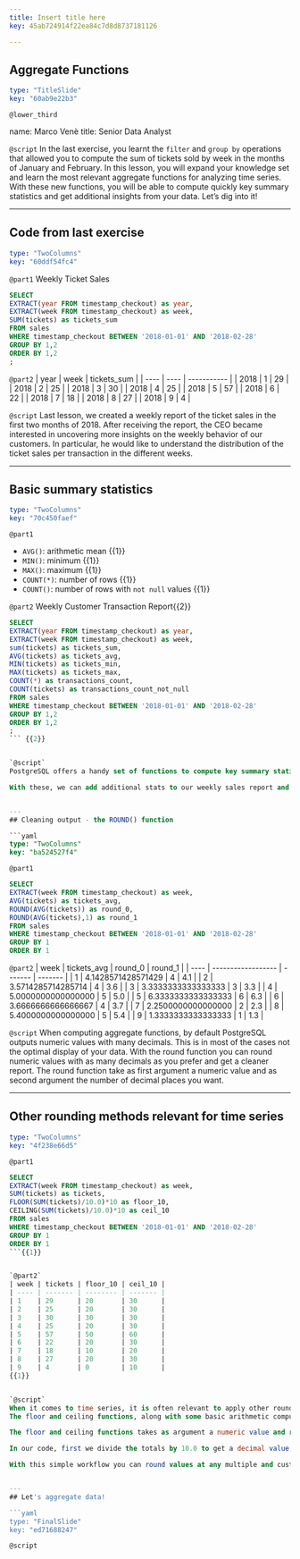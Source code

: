 ```yaml
---
title: Insert title here
key: 45ab724914f22ea84c7d8d8737181126

---
```

## Aggregate Functions

```yaml
type: "TitleSlide"
key: "60ab9e22b3"
```

`@lower_third`

name: Marco Venè
title: Senior Data Analyst


`@script`
In the last exercise, you learnt the ```filter``` and  ```group by``` operations that allowed you to compute the sum of tickets sold by week in the months of January and February. 
In this lesson, you will expand your knowledge set and learn the most relevant aggregate functions for analyzing time series. 
With these new functions, you will be able to compute quickly key summary statistics and get additional insights from your data. Let’s dig into it!


---
## Code from last exercise

```yaml
type: "TwoColumns"
key: "60ddf54fc4"
```

`@part1`
Weekly Ticket Sales
```sql
SELECT
EXTRACT(year FROM timestamp_checkout) as year,
EXTRACT(week FROM timestamp_checkout) as week,
SUM(tickets) as tickets_sum
FROM sales
WHERE timestamp_checkout BETWEEN '2018-01-01' AND '2018-02-28'
GROUP BY 1,2
ORDER BY 1,2
;
```


`@part2`
| year | week | tickets_sum |
| ---- | ---- | ----------- |
| 2018 | 1    | 29          |
| 2018 | 2    | 25          |
| 2018 | 3    | 30          |
| 2018 | 4    | 25          |
| 2018 | 5    | 57          |
| 2018 | 6    | 22          |
| 2018 | 7    | 18          |
| 2018 | 8    | 27          |
| 2018 | 9    | 4           |


`@script`
Last lesson, we created a weekly report of the ticket sales in the first two months of 2018. After receiving the report, the CEO became interested in uncovering more insights on the weekly behavior of our customers. 
In particular, he would like to understand the distribution of the ticket sales per transaction in the different weeks.


---
## Basic summary statistics

```yaml
type: "TwoColumns"
key: "70c450faef"
```

`@part1`
- `AVG()`: arithmetic mean {{1}}
- `MIN()`: minimum {{1}}
- `MAX()`: maximum {{1}}
- `COUNT(*)`: number of rows {{1}}
- `COUNT()`: number of rows with `not null` values {{1}}


`@part2`
Weekly Customer Transaction Report{{2}}

```sql
SELECT
EXTRACT(year FROM timestamp_checkout) as year,
EXTRACT(week FROM timestamp_checkout) as week,
sum(tickets) as tickets_sum,
AVG(tickets) as tickets_avg,
MIN(tickets) as tickets_min,
MAX(tickets) as tickets_max,
COUNT(*) as transactions_count,
COUNT(tickets) as transactions_count_not_null
FROM sales
WHERE timestamp_checkout BETWEEN '2018-01-01' AND '2018-02-28'
GROUP BY 1,2
ORDER BY 1,2
;
``` {{2}}


`@script`
PostgreSQL offers a handy set of functions to compute key summary statistics for a distribution. Here you can see some relevant functions to compute the mean, the most extreme data points of a variable and the count of data in each sample. 

With these, we can add additional stats to our weekly sales report and get insights on the number of transactions, the typical basket size and potential outliers.


---
## Cleaning output - the ROUND() function

```yaml
type: "TwoColumns"
key: "ba524527f4"
```

`@part1`
```sql
SELECT
EXTRACT(week FROM timestamp_checkout) as week,
AVG(tickets) as tickets_avg,
ROUND(AVG(tickets)) as round_0,
ROUND(AVG(tickets),1) as round_1
FROM sales
WHERE timestamp_checkout BETWEEN '2018-01-01' AND '2018-02-28'
GROUP BY 1
ORDER BY 1
```


`@part2`
| week | tickets_avg        | round_0 | round_1 |
| ---- | ------------------ | ------- | ------- |
| 1    | 4.1428571428571429 | 4       | 4.1     |
| 2    | 3.5714285714285714 | 4       | 3.6     |
| 3    | 3.3333333333333333 | 3       | 3.3     |
| 4    | 5.0000000000000000 | 5       | 5.0     |
| 5    | 6.3333333333333333 | 6       | 6.3     |
| 6    | 3.6666666666666667 | 4       | 3.7     |
| 7    | 2.2500000000000000 | 2       | 2.3     |
| 8    | 5.4000000000000000 | 5       | 5.4     |
| 9    | 1.3333333333333333 | 1       | 1.3     |


`@script`
When computing aggregate functions, by default PostgreSQL outputs numeric values with many decimals. This is in most of the cases not the optimal display of your data.
With the round function you can round numeric values with as many decimals as you prefer and get a cleaner report. The round function take as first argument a numeric value and as second argument the number of decimal places you want.


---
## Other rounding methods relevant for time series

```yaml
type: "TwoColumns"
key: "4f238e66d5"
```

`@part1`
```sql
SELECT
EXTRACT(week FROM timestamp_checkout) as week,
SUM(tickets) as tickets,
FLOOR(SUM(tickets)/10.0)*10 as floor_10,
CEILING(SUM(tickets)/10.0)*10 as ceil_10
FROM sales
WHERE timestamp_checkout BETWEEN '2018-01-01' AND '2018-02-28'
GROUP BY 1
ORDER BY 1
```{{1}}


`@part2`
| week | tickets | floor_10 | ceil_10 |
| ---- | ------- | -------- | ------- |
| 1    | 29      | 20       | 30      |
| 2    | 25      | 20       | 30      |
| 3    | 30      | 30       | 30      |
| 4    | 25      | 20       | 30      |
| 5    | 57      | 50       | 60      |
| 6    | 22      | 20       | 30      |
| 7    | 18      | 10       | 20      |
| 8    | 27      | 20       | 30      |
| 9    | 4       | 0        | 10      |
{{1}}


`@script`
When it comes to time series, it is often relevant to apply other rounding methods to your data. For instance, you may want to round your values to the nearest lower or greater integer or to a defined multiple. In our example, let’s say that the finance department wants a report of the weekly ticket sales total, but they are not interested in the exact values, but desire the rounded values at a multiple of 10.  
The floor and ceiling functions, along with some basic arithmetic computation can help building this report. 

The floor and ceiling functions takes as argument a numeric value and return the closest lowest and greatest integers respectively.

In our code, first we divide the totals by 10.0 to get a decimal value, then we apply the floor and ceiling function, and finally we multiply by 10 again to get the rounded ticket totals to the nearest lower and greater multiple of 10.

With this simple workflow you can round values at any multiple and customize time series reports.


---
## Let's aggregate data!

```yaml
type: "FinalSlide"
key: "ed71688247"
```

`@script`


